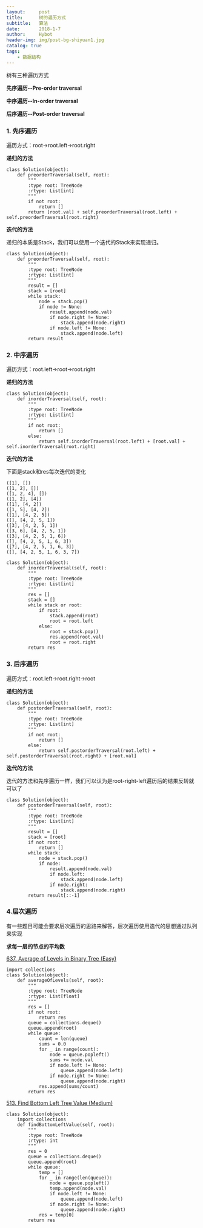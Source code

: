 ```yaml
---
layout:     post
title:      树的遍历方式
subtitle:   算法
date:       2018-1-7
author:     Hybot
header-img: img/post-bg-shiyuan1.jpg
catalog: true
tags:
    - 数据结构
---
```


树有三种遍历方式

**先序遍历--Pre-order traversal**

**中序遍历--In-order traversal**

**后序遍历--Post-order traversal**

### 1. 先序遍历

遍历方式：root->root.left->root.right

**递归的方法**
```
class Solution(object):
    def preorderTraversal(self, root):
        """
        :type root: TreeNode
        :rtype: List[int]
        """
        if not root:
            return []
        return [root.val] + self.preorderTraversal(root.left) + self.preorderTraversal(root.right)
```

**迭代的方法**

递归的本质是Stack，我们可以使用一个迭代的Stack来实现递归。

```
class Solution(object):
    def preorderTraversal(self, root):
        """
        :type root: TreeNode
        :rtype: List[int]
        """
        result = []
        stack = [root]
        while stack:
            node = stack.pop()
            if node != None:
                result.append(node.val)
                if node.right != None:
                    stack.append(node.right)
                if node.left != None:
                    stack.append(node.left)
        return result
```

### 2. 中序遍历

遍历方式：root.left->root->root.right

**递归的方法**

```
class Solution(object):
    def inorderTraversal(self, root):
        """
        :type root: TreeNode
        :rtype: List[int]
        """
        if not root:
            return []
        else:
            return self.inorderTraversal(root.left) + [root.val] + self.inorderTraversal(root.right)
```

**迭代的方法**

下面是stack和res每次迭代的变化
```
([1], [])
([1, 2], [])
([1, 2, 4], [])
([1, 2], [4])
([1], [4, 2])
([1, 5], [4, 2])
([1], [4, 2, 5])
([], [4, 2, 5, 1])
([3], [4, 2, 5, 1])
([3, 6], [4, 2, 5, 1])
([3], [4, 2, 5, 1, 6])
([], [4, 2, 5, 1, 6, 3])
([7], [4, 2, 5, 1, 6, 3])
([], [4, 2, 5, 1, 6, 3, 7])
```

```
class Solution(object):
    def inorderTraversal(self, root):
        """
        :type root: TreeNode
        :rtype: List[int]
        """
        res = []
        stack = []
        while stack or root:
            if root:
                stack.append(root)
                root = root.left
            else:
                root = stack.pop()
                res.append(root.val)
                root = root.right
        return res
```

### 3. 后序遍历

遍历方式：root.left->root.right->root

**递归的方法**

```
class Solution(object):
    def postorderTraversal(self, root):
        """
        :type root: TreeNode
        :rtype: List[int]
        """
        if not root:
            return []
        else:
            return self.postorderTraversal(root.left) + self.postorderTraversal(root.right) + [root.val]
```

**迭代的方法**

迭代的方法和先序遍历一样，我们可以认为是root-right-left遍历后的结果反转就可以了

```
class Solution(object):
    def postorderTraversal(self, root):
        """
        :type root: TreeNode
        :rtype: List[int]
        """
        result = []
        stack = [root]
        if not root:
            return []
        while stack:
            node = stack.pop()
            if node:
                result.append(node.val)
                if node.left:
                    stack.append(node.left)
                if node.right:
                    stack.append(node.right)
        return result[::-1]
```

### 4.层次遍历

有一些题目可能会要求层次遍历的思路来解答，层次遍历使用迭代的思想通过队列来实现

**求每一层的节点的平均数**

[637\. Average of Levels in Binary Tree (Easy)](https://leetcode.com/problems/average-of-levels-in-binary-tree/description/)

```
import collections
class Solution(object):
    def averageOfLevels(self, root):
        """
        :type root: TreeNode
        :rtype: List[float]
        """
        res = []
        if not root:
            return res
        queue = collections.deque()
        queue.append(root)
        while queue:
            count = len(queue)
            sums = 0.0
            for _ in range(count):
                node = queue.popleft()
                sums += node.val
                if node.left != None:
                    queue.append(node.left)
                if node.right != None:
                    queue.append(node.right)
            res.append(sums/count)
        return res
```

[513\. Find Bottom Left Tree Value (Medium)](https://leetcode.com/problems/find-bottom-left-tree-value/description/)

```
class Solution(object):
    import collections
    def findBottomLeftValue(self, root):
        """
        :type root: TreeNode
        :rtype: int
        """
        res = 0
        queue = collections.deque()
        queue.append(root)
        while queue:
            temp = []
            for _ in range(len(queue)):
                node = queue.popleft()
                temp.append(node.val)
                if node.left != None:
                    queue.append(node.left)
                if node.right != None:
                    queue.append(node.right)
            res = temp[0]
        return res
```
